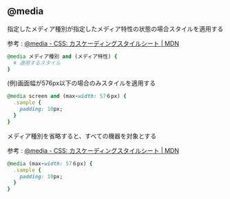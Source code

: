 ## @media
指定したメディア種別が指定したメディア特性の状態の場合スタイルを適用する
  
参考 : [@media - CSS: カスケーディングスタイルシート | MDN](https://developer.mozilla.org/ja/docs/Web/CSS/@media#:~:text=%E3%81%8C%E3%81%A7%E3%81%8D%E3%81%BE%E3%81%99%E3%80%82-,%E6%A7%8B%E6%96%87,-%40media%20%E3%82%A2%E3%83%83%E3%83%88%E3%83%AB%E3%83%BC%E3%83%AB%E3%81%AF)
```rb
@media メディア種別 and (メディア特性) {
  # 適用するスタイル
}
```
(例)画面幅が576px以下の場合のみスタイルを適用する
```rb
@media screen and (max-width: 57６px) {
  .sample {
    padding: 10px;
  }
}
```
メディア種別を省略すると、すべての機器を対象とする
  
参考 : [@media - CSS: カスケーディングスタイルシート | MDN](https://developer.mozilla.org/ja/docs/Web/CSS/@media#:~:text=not%20%E3%81%BE%E3%81%9F%E3%81%AF%20only%20%E8%AB%96%E7%90%86%E6%BC%94%E7%AE%97%E5%AD%90%E3%82%92%E4%BD%BF%E7%94%A8%E3%81%99%E3%82%8B%E5%A0%B4%E5%90%88%E3%82%92%E9%99%A4%E3%81%8D%E3%80%81%E3%83%A1%E3%83%87%E3%82%A3%E3%82%A2%E7%A8%AE%E5%88%A5%E3%81%AF%E7%9C%81%E7%95%A5%E5%8F%AF%E8%83%BD%E3%81%A7%E3%81%82%E3%82%8A%E3%80%81%E6%9A%97%E9%BB%99%E3%81%A7%20all%20%E3%81%A8%E8%A6%8B%E3%81%AA%E3%81%95%E3%82%8C%E3%81%BE%E3%81%99%E3%80%82)
  
```rb
@media (max-width: 57６px) {
  .sample {
    padding: 10px;
  }
}
```
